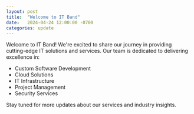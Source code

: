 ```yaml
---
layout: post
title:  "Welcome to IT Band"
date:   2024-04-24 12:00:00 -0700
categories: update
---
```


Welcome to IT Band! We're excited to share our journey in providing cutting-edge IT solutions and services. Our team is dedicated to delivering excellence in:

- Custom Software Development
- Cloud Solutions
- IT Infrastructure
- Project Management
- Security Services

Stay tuned for more updates about our services and industry insights. 